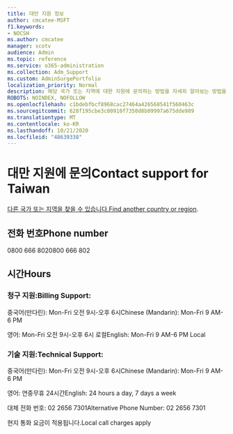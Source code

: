 ```yaml
---
title: 대만 지원 정보
author: cmcatee-MSFT
f1.keywords:
- NOCSH
ms.author: cmcatee
manager: scotv
audience: Admin
ms.topic: reference
ms.service: o365-administration
ms.collection: Adm_Support
ms.custom: AdminSurgePortfolio
localization_priority: Normal
description: 해당 국가 또는 지역에 대한 지원에 문의하는 방법을 자세히 알아보는 방법을 배워야 합니다.
ROBOTS: NOINDEX, NOFOLLOW
ms.openlocfilehash: c1bdebfbcf8968cac27464a426568541f560463c
ms.sourcegitcommit: 628f195cbe3c00910f7350d8b09997a675dde989
ms.translationtype: MT
ms.contentlocale: ko-KR
ms.lasthandoff: 10/21/2020
ms.locfileid: "48639338"
---
```

# <a name="contact-support-for-taiwan"></a><span data-ttu-id="88cfd-103">대만 지원에 문의</span><span class="sxs-lookup"><span data-stu-id="88cfd-103">Contact support for Taiwan</span></span>

<span data-ttu-id="88cfd-104">[다른 국가 또는 지역을 찾을 수 있습니다.](../contact-support-for-business-products.md)</span><span class="sxs-lookup"><span data-stu-id="88cfd-104">[Find another country or region](../contact-support-for-business-products.md).</span></span>

## <a name="phone-number"></a><span data-ttu-id="88cfd-105">전화 번호</span><span class="sxs-lookup"><span data-stu-id="88cfd-105">Phone number</span></span>
<span data-ttu-id="88cfd-106">0800 666 802</span><span class="sxs-lookup"><span data-stu-id="88cfd-106">0800 666 802</span></span>

## <a name="hours"></a><span data-ttu-id="88cfd-107">시간</span><span class="sxs-lookup"><span data-stu-id="88cfd-107">Hours</span></span>
### <a name="billing-support"></a><span data-ttu-id="88cfd-108">청구 지원:</span><span class="sxs-lookup"><span data-stu-id="88cfd-108">Billing Support:</span></span>

<span data-ttu-id="88cfd-109">중국어(만다린): Mon-Fri 오전 9시-오후 6시</span><span class="sxs-lookup"><span data-stu-id="88cfd-109">Chinese (Mandarin): Mon-Fri 9 AM-6 PM</span></span>

<span data-ttu-id="88cfd-110">영어: Mon-Fri 오전 9시-오후 6시 로컬</span><span class="sxs-lookup"><span data-stu-id="88cfd-110">English: Mon-Fri 9 AM-6 PM Local</span></span>

### <a name="technical-support"></a><span data-ttu-id="88cfd-111">기술 지원:</span><span class="sxs-lookup"><span data-stu-id="88cfd-111">Technical Support:</span></span>

<span data-ttu-id="88cfd-112">중국어(만다린): Mon-Fri 오전 9시-오후 6시</span><span class="sxs-lookup"><span data-stu-id="88cfd-112">Chinese (Mandarin): Mon-Fri 9 AM-6 PM</span></span>

<span data-ttu-id="88cfd-113">영어: 연중무휴 24시간</span><span class="sxs-lookup"><span data-stu-id="88cfd-113">English: 24 hours a day, 7 days a week</span></span>

<span data-ttu-id="88cfd-114">대체 전화 번호: 02 2656 7301</span><span class="sxs-lookup"><span data-stu-id="88cfd-114">Alternative Phone Number: 02 2656 7301</span></span>

<span data-ttu-id="88cfd-115">현지 통화 요금이 적용됩니다.</span><span class="sxs-lookup"><span data-stu-id="88cfd-115">Local call charges apply</span></span>
